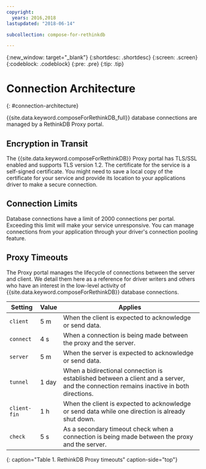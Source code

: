 ```yaml
---
copyright:
  years: 2016,2018
lastupdated: "2018-06-14"

subcollection: compose-for-rethinkdb

---
```


{:new_window: target="_blank"}
{:shortdesc: .shortdesc}
{:screen: .screen}
{:codeblock: .codeblock}
{:pre: .pre}
{:tip: .tip}

# Connection Architecture
{: #connection-architecture}

{{site.data.keyword.composeForRethinkDB_full}} database connections are managed by a RethinkDB Proxy portal.

## Encryption in Transit

The {{site.data.keyword.composeForRethinkDB}} Proxy portal has TLS/SSL enabled and supports TLS version 1.2. The certificate for the service is a self-signed certificate. You might need to save a local copy of the certificate for your service and provide its location to your applications driver to make a secure connection.

## Connection Limits

Database connections have a limit of 2000 connections per portal. Exceeding this limit will make your service unresponsive. You can manage connections from your application through your driver's connection pooling feature.

## Proxy Timeouts

The Proxy portal manages the lifecycle of connections between the server and client. We detail them here as a reference for driver writers and others who have an interest in the low-level activity of {{site.data.keyword.composeForRethinkDB}} database connections.

Setting | Value | Applies
----------|-----------|-----------
`client` | 5 m | When the client is expected to acknowledge or send data.
`connect` | 4 s | When a connection is being made between the proxy and the server.
`server` | 5 m | When the server is expected to acknowledge or send data.
`tunnel` | 1 day | When a bidirectional connection is established between a client and a server, and the connection remains inactive in both directions.
`client-fin` | 1 h | When the client is expected to acknowledge or send data while one direction is already shut down.
`check` | 5 s | As a secondary timeout check when a connection is being made between the proxy and the server.
{: caption="Table 1. RethinkDB Proxy timeouts" caption-side="top"}
